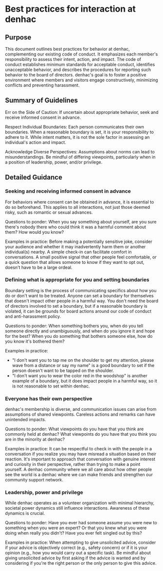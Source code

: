 # Best practices for interaction at denhac


## Purpose

This document outlines best practices for behavior at denhac, complementing our existing code of conduct. It emphasizes each member's responsibility to assess their intent, action, and impact. The code of conduct establishes minimum standards for acceptable conduct, identifies unacceptable behavior, and describes the procedures for reporting such behavior to the board of directors. denhac's goal is to foster a positive environment where members and visitors engage constructively, minimizing conflicts and preventing harassment.

## Summary of Guidelines

Err on the Side of Caution: If uncertain about appropriate behavior, seek and receive informed consent in advance.

Respect Individual Boundaries: Each person communicates their own boundaries. When a reasonable boundary is set, it is your responsibility to adhere to it. While intent matters, it is not the sole factor in assessing an individual's action and impact.

Acknowledge Diverse Perspectives: Assumptions about norms can lead to misunderstandings. Be mindful of differing viewpoints, particularly when in a position of leadership, power, and/or privilege.

## Detailed Guidance

### Seeking and receiving informed consent in advance

For behaviors where consent can be obtained in advance, it is essential to do so beforehand. This applies to all interactions, not just those deemed risky, such as romantic or sexual advances.

Questions to ponder: When you say something about yourself, are you sure there's nobody there who could think it was a harmful comment about them? How would you know? 

Examples in practice: Before making a potentially sensitive joke, consider your audience and whether it may inadvertently harm them or another individual(s) nearby. A simple check-in can facilitate comfort in conversations. A small positive signal that other people feel comfortable, or a quick question that allows someone to know if they want to opt out, doesn't have to be a large ordeal. 

### Defining what is appropriate for you and setting boundaries

Boundary setting is the process of communicating specifics about how you do or don't want to be treated. Anyone can set a boundary for themselves that doesn't impact other people in a harmful way. You don't need the board of directors involved to set a boundary, but if a reasonable boundary is violated, it can be grounds for board actions around our code of conduct and anti-harassment policy.

Questions to ponder: When something bothers you, when do you tell someone directly and unambiguously, and when do you ignore it and hope for the best? When you do something that bothers someone else, how do you know it's bothered them? 

Examples in practice:

* "I don't want you to tap me on the shoulder to get my attention, please wave from a distance or say my name" is a good boundary to set if the person doesn't want to be tapped on the shoulder. 
* "I don't want you to wear the color red in the woodshop" is another example of a boundary, but it does impact people in a harmful way, so it is not reasonable to set within denhac.

### Everyone has their own perspective

denhac's membership is diverse, and communication issues can arise from assumptions of shared viewpoints. Careless actions and remarks can have unintended impacts.

Questions to ponder: What viewpoints do you have that you think are commonly held at denhac? What viewpoints do you have that you think you are in the minority at denhac?

Examples in practice: It can be respectful to check in with the people in a conversation if you realize you may have misread a situation based on their reaction. It's important to approach that conversation with genuine interest and curiosity in their perspective, rather than trying to make a point yourself. A denhac community where we all care about how other people see the world is a denhac where we can make friends and strengthen our community support network.

### Leadership, power and privilege

While denhac operates as a volunteer organization with minimal hierarchy, societal power dynamics still influence interactions. Awareness of these dynamics is crucial.

Questions to ponder: Have you ever had someone assume you were new to something when you were an expert? Or that you knew what you were doing when really you didn't? Have you ever felt singled out by this?

Examples in practice: When attempting to give unsolicited advice, consider if your advice is objectively correct (e.g., safety concern) or if it is your opinion (e.g., how you would carry out a specific task). Be mindful about giving unsolicited advice by first asking if the advice is wanted and by considering if you're the right person or the only person to give this advice.
